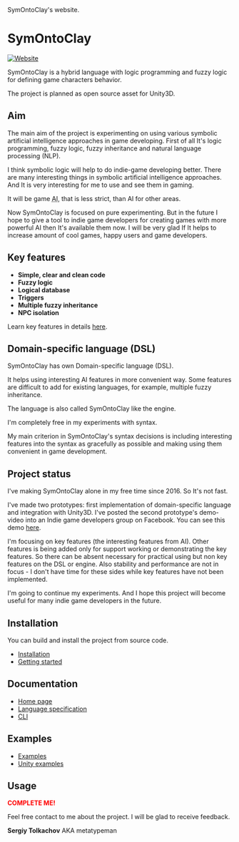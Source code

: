<div>SymOntoClay's website.</div>

# SymOntoClay

<span>[![Website](https://img.shields.io/badge/documentation-online-brightgreen)](https://symontoclay.github.io/docs/index.html)
</span><span></span>

<div><div><p>
SymOntoClay is a hybrid language with logic programming and fuzzy logic for defining game characters behavior.
</p>

<p>
The project is planned as open source asset for Unity3D.
</p></div></div>

## Aim

<div><div><p>
The main aim of the project is experimenting on using various symbolic artificial intelligence approaches in game developing.
First of all It's logic programming, fuzzy logic, fuzzy inheritance and natural language processing (NLP).
</p>

<p>
I think symbolic logic will help to do indie-game developing better.
There are many interesting things in symbolic artificial intelligence approaches.
And It is very interesting for me to use and see them in gaming.
</p>

<p>
It will be game <abbr title='Artificial Intelligence'>AI</abbr>, that is less strict, than AI for other areas.
</p>

<p>
Now SymOntoClay is focused on pure experimenting.
But in the future I hope to give a tool to indie game developers for creating games with more powerful AI then It's available them now.
I will be very glad If It helps to increase amount of cool games, happy users and game developers.
</p></div></div>

## Key features

<div><ul>
<li>
<b>Simple, clear and clean code</b>
</li>
<li>
<b>Fuzzy logic</b>
</li>
<li>
<b>Logical database</b>
</li>
<li>
<b>Triggers</b>
</li>
<li>
<b>Multiple fuzzy inheritance</b>
</li>
<li>
<b>NPC isolation</b>
</li>
</ul>
<p>
Learn key features in details <a href='https://symontoclay.github.io/docs/key-features.html'>here</a>.
</p>
</div>

## Domain-specific language (DSL)

<div><div><p>
SymOntoClay has own Domain-specific language (DSL).
</p>

<p>
It helps using interesting AI features in more convenient way.
Some features are difficult to add for existing languages, for example, multiple fuzzy inheritance.
</p>

<p>
The language is also called SymOntoClay like the engine.
</p>

<p>
I'm completely free in my experiments with syntax.
</p>

<p>
My main criterion in SymOntoClay's syntax decisions is including interesting features into the syntax as gracefully as possible and making using them convenient in game development.
</p></div></div>

## Project status

<div><div><p>
I've making SymOntoClay alone in my free time since 2016. 
So It's not fast.
</p>

<p>
I've made two prototypes: first implementation of domain-specific language and integration with Unity3D.
I've posted the second prototype's demo-video into an Indie game developers group on Facebook. 
You can see this demo <i class="fab fa-facebook" title="Facebook"></i><a href='https://www.facebook.com/groups/IndieGameDevs/permalink/10155707420791573/'>here</a>.
</p>

<p>
I'm focusing on key features (the interesting features from AI). 
Other features is being added only for support working or demonstrating the key features.
So there can be absent necessary for practical using  but non key features on the DSL or engine.
Also stability and performance are not in focus - I don't have time for these sides while key features have not been implemented.
</p>

<p>
I'm going to continue my experiments.
And I hope this project will become useful for many indie game developers in the future.
</p></div></div>

## Installation
You can build and install the project from source code.

* [Installation](https://symontoclay.github.io/docs/install.html)
* [Getting started](https://symontoclay.github.io/docs/getting-started-cli.html)

## Documentation

* [Home page](https://symontoclay.github.io/)
* [Language specification](https://symontoclay.github.io/docs/spec.html)
* [CLI](https://symontoclay.github.io/docs/cli.html)

## Examples

* [Examples](https://symontoclay.github.io/docs/lng_examples/index.html)
* [Unity examples](https://symontoclay.github.io/docs/unity-examples.html)

## Usage

<div style="font-weight: bold; color: red;">COMPLETE ME!</div>

<p>
Feel free contact to me about the project. 
I will be glad to receive feedback.
</p>

<p class='center-h'>
<b>Sergiy Tolkachov</b> AKA metatypeman
</p>
